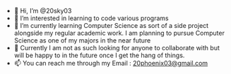 - 👋 Hi, I’m @20sky03
- 👀 I’m interested in learning to code various programs
- 🌱 I’m currently learning Computer Science as sort of a side project alongside my regular academic work. I am planning to pursue Computer Science as one of my majors in the near future
- 💞️ Currently I am not as such looking for anyone to collaborate with but will be happy to in the future once I get the hang of things. 
- 📫 You can reach me through my Email : 20phoenix03@gmail.com

<!---
20sky03/20sky03 is a ✨ special ✨ repository because its `README.md` (this file) appears on your GitHub profile.
You can click the Preview link to take a look at your changes.
--->
